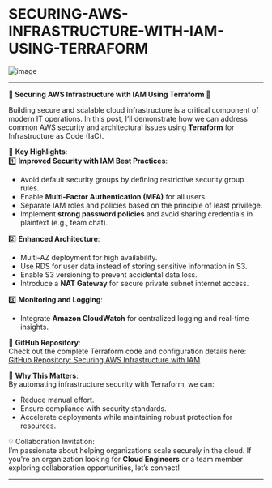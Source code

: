 # SECURING-AWS-INFRASTRUCTURE-WITH-IAM-USING-TERRAFORM


![image](https://github.com/user-attachments/assets/e4b9ac71-1457-487b-9348-f8ac96e56167)

---

**🌟 Securing AWS Infrastructure with IAM Using Terraform 🌟**

Building secure and scalable cloud infrastructure is a critical component of modern IT operations. In this post, I’ll demonstrate how we can address common AWS security and architectural issues using **Terraform** for Infrastructure as Code (IaC).  

🚀 **Key Highlights**:  
1️⃣ **Improved Security with IAM Best Practices**:  
   - Avoid default security groups by defining restrictive security group rules.  
   - Enable **Multi-Factor Authentication (MFA)** for all users.  
   - Separate IAM roles and policies based on the principle of least privilege.  
   - Implement **strong password policies** and avoid sharing credentials in plaintext (e.g., team chat).  

2️⃣ **Enhanced Architecture**:  
   - Multi-AZ deployment for high availability.  
   - Use RDS for user data instead of storing sensitive information in S3.  
   - Enable S3 versioning to prevent accidental data loss.  
   - Introduce a **NAT Gateway** for secure private subnet internet access.  

3️⃣ **Monitoring and Logging**:  
   - Integrate **Amazon CloudWatch** for centralized logging and real-time insights.  

🔗 **GitHub Repository**:  
Check out the complete Terraform code and configuration details here:  
[GitHub Repository: Securing AWS Infrastructure with IAM](https://github.com/yourusername/aws-secure-infra-terraform)  

📌 **Why This Matters**:  
By automating infrastructure security with Terraform, we can:  
- Reduce manual effort.  
- Ensure compliance with security standards.  
- Accelerate deployments while maintaining robust protection for resources.  

💡 Collaboration Invitation:  
I’m passionate about helping organizations scale securely in the cloud. If you're an organization looking for **Cloud Engineers** or a team member exploring collaboration opportunities, let’s connect!  

---


